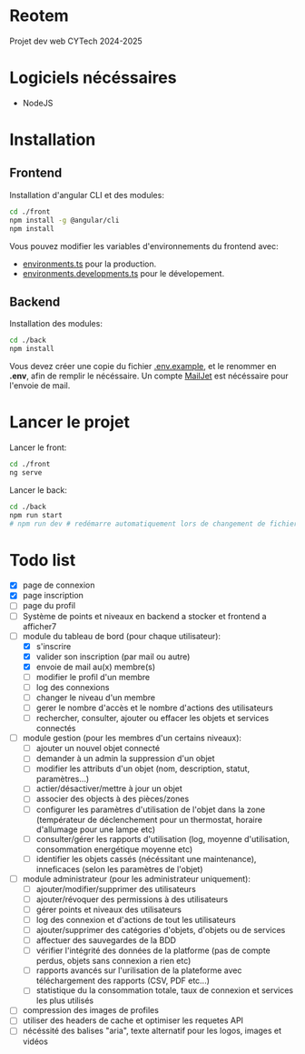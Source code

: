 # Reotem
Projet dev web CYTech 2024-2025

# Logiciels nécéssaires

- NodeJS

# Installation

## Frontend

Installation d'angular CLI et des modules:
```sh
cd ./front
npm install -g @angular/cli
npm install
```

Vous pouvez modifier les variables d'environnements du frontend avec:  
- [environments.ts](front\src\environments\environment.ts) pour la production.
- [environments.developments.ts](front\src\environments\environment.development.ts) pour le dévelopement.

## Backend

Installation des modules:
```sh
cd ./back
npm install
```

Vous devez créer une copie du fichier [.env.example](back\.env.example), et le renommer en **.env**, afin de remplir le nécéssaire. Un compte [MailJet](https://www.mailjet.com) est nécéssaire pour l'envoie de mail.  

# Lancer le projet

Lancer le front:
```sh
cd ./front
ng serve
```

Lancer le back:
```sh
cd ./back
npm run start
# npm run dev # redémarre automatiquement lors de changement de fichier
```

# Todo list

- [x] page de connexion
- [x] page inscription
- [ ] page du profil
- [ ] Système de points et niveaux en backend a stocker et frontend a afficher7
- [ ] module du tableau de bord (pour chaque utilisateur):
  - [x] s'inscrire
  - [x] valider son inscription (par mail ou autre)
  - [x] envoie de mail au(x) membre(s)
  - [ ] modifier le profil d'un membre
  - [ ] log des connexions
  - [ ] changer le niveau d'un membre
  - [ ] gerer le nombre d'accès et le nombre d'actions des utilisateurs
  - [ ] rechercher, consulter, ajouter ou effacer les objets et services connectés
- [ ] module gestion (pour les membres d'un certains niveaux):
  - [ ] ajouter un nouvel objet connecté
  - [ ] demander à un admin la suppression d'un objet
  - [ ] modifier les attributs d'un objet (nom, description, statut, paramètres...)
  - [ ] actier/désactiver/mettre à jour un objet
  - [ ] associer des objects à des pièces/zones
  - [ ] configurer les paramètres d'utilisation de l'objet dans la zone (températeur de déclenchement pour un thermostat, horaire d'allumage pour une lampe etc)
  - [ ] consulter/gérer les rapports d'utilisation (log, moyenne d'utilisation, consommation energétique moyenne etc)
  - [ ] identifier les objets cassés (nécéssitant une maintenance), inneficaces (selon les paramètres de l'objet)
- [ ] module administrateur (pour les administrateur uniquement):
  - [ ] ajouter/modifier/supprimer des utilisateurs
  - [ ] ajouter/révoquer des permissions à des utilisateurs
  - [ ] gérer points et niveaux des utilisateurs
  - [ ] log des connexion et d'actions de tout les utilisateurs
  - [ ] ajouter/supprimer des catégories d'objets, d'objets ou de services
  - [ ] affectuer des sauvegardes de la BDD
  - [ ] vérifier l'intégrité des données de la platforme (pas de compte perdus, objets sans connexion a rien etc)
  - [ ] rapports avancés sur l'urilisation de la plateforme avec téléchargement des rapports (CSV, PDF etc...)
  - [ ] statistique du la consommation totale, taux de connexion et services les plus utilisés
- [ ] compression des images de profiles
- [ ] utiliser des headers de cache et optimiser les requetes API
- [ ] nécéssité des balises "aria", texte alternatif pour les logos, images et vidéos